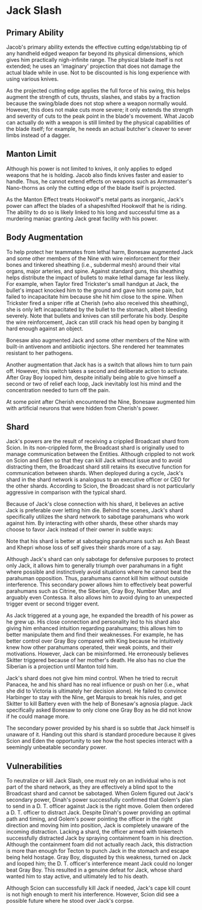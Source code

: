 # Jack Slash
## Primary Ability
Jacob's primary ability extends the effective cutting edge/stabbing tip of any handheld edged weapon far beyond its physical dimensions, which gives him practically nigh-infinite range. The physical blade itself is not extended; he uses an 'imaginary' projection that does not damage the actual blade while in use. Not to be discounted is his long experience with using various knives.

As the projected cutting edge applies the full force of his swing, this helps augment the strength of cuts, thrusts, slashes, and stabs by a fraction because the swing/blade does not stop where a weapon normally would. However, this does not make cuts more severe; it only extends the strength and severity of cuts to the peak point in the blade's movement. What Jacob can actually do with a weapon is still limited by the physical capabilities of the blade itself; for example, he needs an actual butcher's cleaver to sever limbs instead of a dagger.

## Manton Limit
Although his power is not limited to knives, it only applies to edged weapons that he is holding. Jacob also finds knives faster and easier to handle. Thus, he cannot extend effects on weapons such as Armsmaster's Nano-thorns as only the cutting edge of the blade itself is projected.

As the Manton Effect treats Hookwolf's metal parts as inorganic, Jack's power can affect the blades of a shapeshifted Hookwolf that he is riding. The ability to do so is likely linked to his long and successful time as a murdering maniac granting Jack great facility with his power.

## Body Augmentation
To help protect her teammates from lethal harm, Bonesaw augmented Jack and some other members of the Nine with wire reinforcement for their bones and tinkered sheathing (i.e., subdermal mesh) around their vital organs, major arteries, and spine. Against standard guns, this sheathing helps distribute the impact of bullets to make lethal damage far less likely. For example, when Taylor fired Trickster's small handgun at Jack, the bullet's impact knocked him to the ground and gave him some pain, but failed to incapacitate him because she hit him close to the spine. When Trickster fired a sniper rifle at Cherish (who also received this sheathing), she is only left incapacitated by the bullet to the stomach, albeit bleeding severely. Note that bullets and knives can still perforate his body. Despite the wire reinforcement, Jack can still crack his head open by banging it hard enough against an object.

Bonesaw also augmented Jack and some other members of the Nine with built-in antivenom and antibiotic injectors. She rendered her teammates resistant to her pathogens.

Another augmentation that Jack has is a switch that allows him to turn pain off. However, this switch takes a second and deliberate action to activate. After Gray Boy looped him, despite initially being able to give himself a second or two of relief each loop, Jack inevitably lost his mind and the concentration needed to turn off the pain.

At some point after Cherish encountered the Nine, Bonesaw augmented him with artificial neurons that were hidden from Cherish's power.

## Shard
Jack's powers are the result of receiving a crippled Broadcast shard from Scion. In its non-crippled form, the Broadcast shard is originally used to manage communication between the Entities. Although crippled to not work on Scion and Eden so that they can kill Jack without issue and to avoid distracting them, the Broadcast shard still retains its executive function for communication between shards. When deployed during a cycle, Jack's shard in the shard network is analogous to an executive officer or CEO for the other shards. According to Scion, the Broadcast shard is not particularly aggressive in comparison with the typical shard.

Because of Jack's close connection with his shard, it believes an active Jack is preferable over letting him die. Behind the scenes, Jack's shard specifically utilizes the shard network to sabotage parahumans who work against him. By interacting with other shards, these other shards may choose to favor Jack instead of their owner in subtle ways:

Note that his shard is better at sabotaging parahumans such as Ash Beast and Khepri whose loss of self gives their shards more of a say.

Although Jack's shard can only sabotage for defensive purposes to protect only Jack, it allows him to generally triumph over parahumans in a fight where possible and instinctively avoid situations where he cannot beat the parahuman opposition. Thus, parahumans cannot kill him without outside interference. This secondary power allows him to effectively beat powerful parahumans such as Citrine, the Siberian, Gray Boy, Number Man, and arguably even Contessa. It also allows him to avoid dying to an unexpected trigger event or second trigger event.

As Jack triggered at a young age, he expanded the breadth of his power as he grew up. His close connection and personality led to his shard also giving him enhanced intuition regarding parahumans; this allows him to better manipulate them and find their weaknesses. For example, he has better control over Gray Boy compared with King because he intuitively knew how other parahumans operated, their weak points, and their motivations. However, Jack can be misinformed. He erroneously believes Skitter triggered because of her mother's death. He also has no clue the Siberian is a projection until Manton told him.

Jack's shard does not give him mind control. When he tried to recruit Panacea, he and his shard has no real influence or push on her (i.e., what she did to Victoria is ultimately her decision alone). He failed to convince Harbinger to stay with the Nine, get Marquis to break his rules, and get Skitter to kill Battery even with the help of Bonesaw's agnosia plague. Jack specifically asked Bonesaw to only clone one Gray Boy as he did not know if he could manage more.

The secondary power provided by his shard is so subtle that Jack himself is unaware of it. Handing out this shard is standard procedure because it gives Scion and Eden the opportunity to see how the host species interact with a seemingly unbeatable secondary power.

## Vulnerabilities
To neutralize or kill Jack Slash, one must rely on an individual who is not part of the shard network, as they are effectively a blind spot to the Broadcast shard and cannot be sabotaged. When Golem figured out Jack's secondary power, Dinah's power successfully confirmed that Golem's plan to send in a D. T. officer against Jack is the right move. Golem then ordered a D. T. officer to distract Jack. Despite Dinah's power providing an optimal path and timing, and Golem's power pointing the officer in the right direction and moving him into position, Jack is completely unaware of the incoming distraction. Lacking a shard, the officer armed with tinkertech successfully distracted Jack by spraying containment foam in his direction. Although the containment foam did not actually reach Jack, this distraction is more than enough for Tecton to punch Jack in the stomach and escape being held hostage. Gray Boy, disgusted by this weakness, turned on Jack and looped him; the D. T. officer's interference meant Jack could no longer beat Gray Boy. This resulted in a genuine defeat for Jack, whose shard wanted him to stay active, and ultimately led to his death.

Although Scion can successfully kill Jack if needed, Jack's cape kill count is not high enough to merit his interference. However, Scion did see a possible future where he stood over Jack's corpse.

